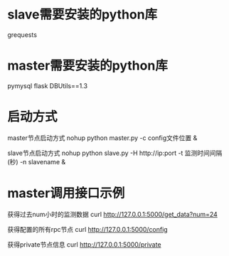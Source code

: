 # slave需要安装的python库
grequests

# master需要安装的python库
pymysql
flask
DBUtils==1.3


# 启动方式
master节点启动方式 nohup python master.py -c config文件位置 &

slave节点启动方式 nohup python slave.py -H http://ip:port -t 监测时间间隔(秒) -n slavename &

# master调用接口示例
获得过去num小时的监测数据
curl http://127.0.0.1:5000/get_data?num=24

获得配置的所有rpc节点
curl http://127.0.0.1:5000/config

获得private节点信息
curl http://127.0.0.1:5000/private
